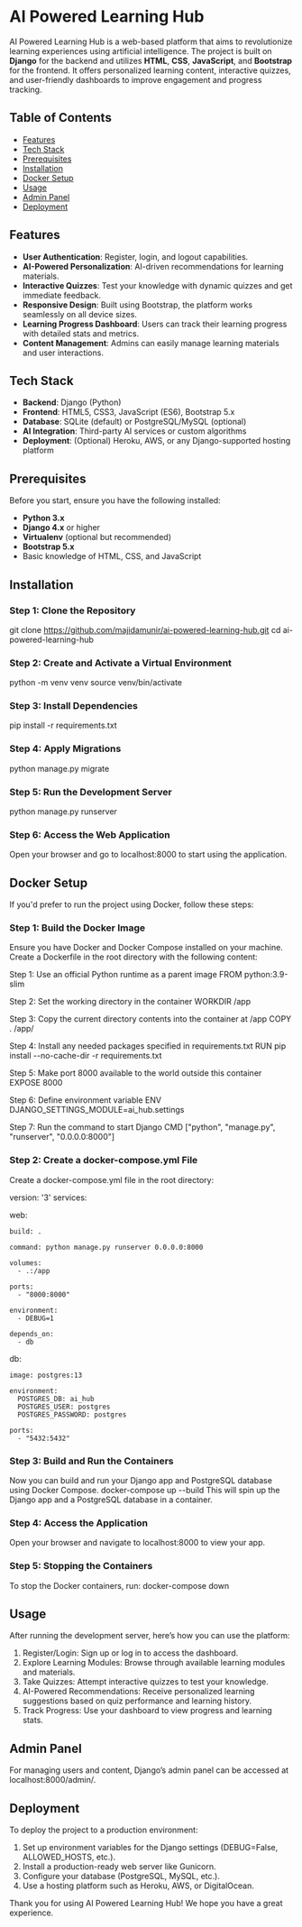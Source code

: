 # AI Powered Learning Hub

AI Powered Learning Hub is a web-based platform that aims to revolutionize learning experiences using artificial intelligence. The project is built on **Django** for the backend and utilizes **HTML**, **CSS**, **JavaScript**, and **Bootstrap** for the frontend. It offers personalized learning content, interactive quizzes, and user-friendly dashboards to improve engagement and progress tracking.

## Table of Contents

- [Features](#features)
- [Tech Stack](#tech-stack)
- [Prerequisites](#prerequisites)
- [Installation](#installation)
- [Docker Setup](#docker-setup)
- [Usage](#usage)
- [Admin Panel](#admin-panel)
- [Deployment](#deployment)

## Features

- **User Authentication**: Register, login, and logout capabilities.
- **AI-Powered Personalization**: AI-driven recommendations for learning materials.
- **Interactive Quizzes**: Test your knowledge with dynamic quizzes and get immediate feedback.
- **Responsive Design**: Built using Bootstrap, the platform works seamlessly on all device sizes.
- **Learning Progress Dashboard**: Users can track their learning progress with detailed stats and metrics.
- **Content Management**: Admins can easily manage learning materials and user interactions.

## Tech Stack

- **Backend**: Django (Python)
- **Frontend**: HTML5, CSS3, JavaScript (ES6), Bootstrap 5.x
- **Database**: SQLite (default) or PostgreSQL/MySQL (optional)
- **AI Integration**: Third-party AI services or custom algorithms
- **Deployment**: (Optional) Heroku, AWS, or any Django-supported hosting platform

## Prerequisites

Before you start, ensure you have the following installed:

- **Python 3.x**
- **Django 4.x** or higher
- **Virtualenv** (optional but recommended)
- **Bootstrap 5.x**
- Basic knowledge of HTML, CSS, and JavaScript

## Installation

### Step 1: Clone the Repository
git clone https://github.com/majidamunir/ai-powered-learning-hub.git
cd ai-powered-learning-hub

### Step 2: Create and Activate a Virtual Environment
python -m venv venv
source venv/bin/activate  

### Step 3: Install Dependencies
pip install -r requirements.txt

### Step 4: Apply Migrations
python manage.py migrate

### Step 5: Run the Development Server
python manage.py runserver

### Step 6: Access the Web Application
Open your browser and go to localhost:8000 to start using the application.

## Docker Setup

If you'd prefer to run the project using Docker, follow these steps:

### Step 1: Build the Docker Image
Ensure you have Docker and Docker Compose installed on your machine.
Create a Dockerfile in the root directory with the following content:

Step 1: Use an official Python runtime as a parent image
FROM python:3.9-slim

Step 2: Set the working directory in the container
WORKDIR /app

Step 3: Copy the current directory contents into the container at /app
COPY . /app/

Step 4: Install any needed packages specified in requirements.txt
RUN pip install --no-cache-dir -r requirements.txt

Step 5: Make port 8000 available to the world outside this container
EXPOSE 8000

Step 6: Define environment variable
ENV DJANGO_SETTINGS_MODULE=ai_hub.settings

Step 7: Run the command to start Django
CMD ["python", "manage.py", "runserver", "0.0.0.0:8000"]

### Step 2: Create a docker-compose.yml File
Create a docker-compose.yml file in the root directory:

version: '3'
services:

 web:
 
    build: .
    
    command: python manage.py runserver 0.0.0.0:8000
    
    volumes:
      - .:/app
      
    ports:
      - "8000:8000"
      
    environment:
      - DEBUG=1
      
    depends_on:
      - db
      
  db:
  
    image: postgres:13
    
    environment:
      POSTGRES_DB: ai_hub
      POSTGRES_USER: postgres
      POSTGRES_PASSWORD: postgres
      
    ports:
      - "5432:5432"
      
### Step 3: Build and Run the Containers
Now you can build and run your Django app and PostgreSQL database using Docker Compose.
docker-compose up --build
This will spin up the Django app and a PostgreSQL database in a container.

### Step 4: Access the Application
Open your browser and navigate to localhost:8000 to view your app.

### Step 5: Stopping the Containers
To stop the Docker containers, run:
docker-compose down

## Usage

After running the development server, here’s how you can use the platform:

1. Register/Login: Sign up or log in to access the dashboard.
2. Explore Learning Modules: Browse through available learning modules and materials.
3. Take Quizzes: Attempt interactive quizzes to test your knowledge.
4. AI-Powered Recommendations: Receive personalized learning suggestions based on quiz performance and learning history.
5. Track Progress: Use your dashboard to view progress and learning stats.

## Admin Panel

For managing users and content, Django’s admin panel can be accessed at localhost:8000/admin/.

## Deployment

To deploy the project to a production environment:

1. Set up environment variables for the Django settings (DEBUG=False, ALLOWED_HOSTS, etc.).
2. Install a production-ready web server like Gunicorn.
3. Configure your database (PostgreSQL, MySQL, etc.).
4. Use a hosting platform such as Heroku, AWS, or DigitalOcean.

Thank you for using AI Powered Learning Hub! We hope you have a great experience.
